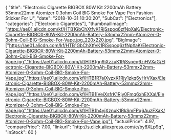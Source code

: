 {
	"title": "Electronic Cigarette BIGBOX 80W Kit 2200mAh Battery 53mmx22mm Atomizer 0.3ohm Coil BIG Smoke For Vape Pen Fashion Sticker For U",
	"date": "2018-10-31 10:30:20",
	"SubCat": ["Electronics"],
	"categories": ["Electronic Cigarettes"],
	"thumbnailImage": "https://ae01.alicdn.com/kf/HTB1GbChXtfvK1RjSspoq6zfNpXaK/Electronic-Cigarette-BIGBOX-80W-Kit-2200mAh-Battery-53mmx22mm-Atomizer-0-3ohm-Coil-BIG-Smoke-For-Vape.jpg_220x220.jpg",
	"BigImage": ["https://ae01.alicdn.com/kf/HTB1GbChXtfvK1RjSspoq6zfNpXaK/Electronic-Cigarette-BIGBOX-80W-Kit-2200mAh-Battery-53mmx22mm-Atomizer-0-3ohm-Coil-BIG-Smoke-For-Vape.jpg","https://ae01.alicdn.com/kf/HTB1gq9iXzzuK1RjSspeq6ziHVXaG/Electronic-Cigarette-BIGBOX-80W-Kit-2200mAh-Battery-53mmx22mm-Atomizer-0-3ohm-Coil-BIG-Smoke-For-Vape.jpg","https://ae01.alicdn.com/kf/HTB1R7aiXyzxK1Rjy1zkq6yHrVXax/Electronic-Cigarette-BIGBOX-80W-Kit-2200mAh-Battery-53mmx22mm-Atomizer-0-3ohm-Coil-BIG-Smoke-For-Vape.jpg","https://ae01.alicdn.com/kf/HTB1IVeiXsfrK1Rjy0Fmq6xhEXXal/Electronic-Cigarette-BIGBOX-80W-Kit-2200mAh-Battery-53mmx22mm-Atomizer-0-3ohm-Coil-BIG-Smoke-For-Vape.jpg","https://ae01.alicdn.com/kf/HTB1h4yjXznuK1RkSmFPq6AuzFXaK/Electronic-Cigarette-BIGBOX-80W-Kit-2200mAh-Battery-53mmx22mm-Atomizer-0-3ohm-Coil-BIG-Smoke-For-Vape.jpg"],
	"actualPrice": 4.97,
	"comparePrice": 7.00,
	"linkurl": "http://s.click.aliexpress.com/e/by8XLp9q",
	"inStock": 60
}
